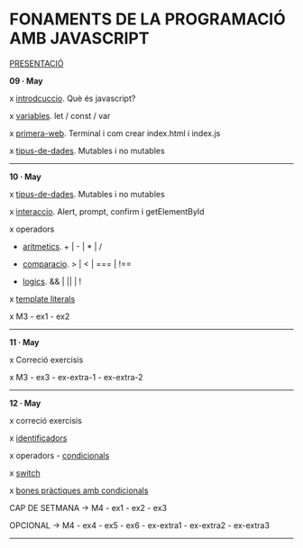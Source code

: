 # FONAMENTS DE LA PROGRAMACIÓ AMB JAVASCRIPT

[PRESENTACIÓ](./presentacio/presentacio.md)

**09 · May**

x [introdcuccio](./introduccio/introduccio.md). Què és javascript?

x [variables](./variables/variables.md). let / const / var

x [primera-web](./primera-web/primera-web.md). Terminal i com crear index.html i index.js

x [tipus-de-dades](./tipus-de-dades/tipus-de-dades.md). Mutables i no mutables

--------

**10 · May**

x [tipus-de-dades](./tipus-de-dades/tipus-de-dades.md). Mutables i no mutables

x [interaccio](./interaccio/interaccio.md). Alert, prompt, confirm i getElementById

x operadors

- [aritmetics](./operadors/aritmetics.md). + | - | * | /

- [comparacio](./operadors/comparacio.md). > | < | === | !==

- [logics](./operadors/logics.md). && | || | !

x [template literals](./template-literals/template-literals.md)

x M3 - ex1 - ex2

--------

**11 · May**

x Correció exercisis

x M3 - ex3 - ex-extra-1 - ex-extra-2

--------

**12 · May**

x correció exercisis

x [identificadors](./identificadors/identificadors.md)

x operadors
    - [condicionals](./operadors/condicionals.md)

x [switch](./switch/switch.md)

x [bones pràctiques amb condicionals](./condicionals-bones-practiques/condicionals-bones-practiques.md)

CAP DE SETMANA -> M4 - ex1 - ex2 - ex3

OPCIONAL -> M4 - ex4 - ex5 - ex6 - ex-extra1 - ex-extra2 - ex-extra3

--------
